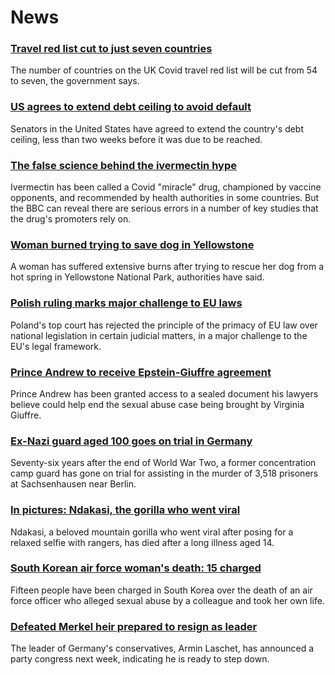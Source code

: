 # News
### [Travel red list cut to just seven countries](https://www.bbc.com/news/uk-58833088)
The number of countries on the UK Covid travel red list will be cut from 54 to seven, the government says.
### [US agrees to extend debt ceiling to avoid default](https://www.bbc.com/news/world-us-canada-58835517)
Senators in the United States have agreed to extend the country's debt ceiling, less than two weeks before it was due to be reached.
### [The false science behind the ivermectin hype](https://www.bbc.com/news/health-58170809)
Ivermectin has been called a Covid "miracle" drug, championed by vaccine opponents, and recommended by health authorities in some countries. But the BBC can reveal there are serious errors in a number of key studies that the drug's promoters rely on.
### [Woman burned trying to save dog in Yellowstone](https://www.bbc.com/news/world-us-canada-58836528)
A woman has suffered extensive burns after trying to rescue her dog from a hot spring in Yellowstone National Park, authorities have said. 
### [Polish ruling marks major challenge to EU laws](https://www.bbc.com/news/world-europe-58835758)
Poland's top court has rejected the principle of the primacy of EU law over national legislation in certain judicial matters, in a major challenge to the EU's legal framework.
### [Prince Andrew to receive Epstein-Giuffre agreement](https://www.bbc.com/news/uk-58823289)
Prince Andrew has been granted access to a sealed document his lawyers believe could help end the sexual abuse case being brought by Virginia Giuffre.
### [Ex-Nazi guard aged 100 goes on trial in Germany](https://www.bbc.com/news/world-europe-58826189)
Seventy-six years after the end of World War Two, a former concentration camp guard has gone on trial for assisting in the murder of 3,518 prisoners at Sachsenhausen near Berlin.
### [In pictures: Ndakasi, the gorilla who went viral](https://www.bbc.com/news/world-africa-58826986)
Ndakasi, a beloved mountain gorilla who went viral after posing for a relaxed selfie with rangers, has died after a long illness aged 14.
### [South Korean air force woman's death: 15 charged](https://www.bbc.com/news/world-asia-58828258)
Fifteen people have been charged in South Korea over the death of an air force officer who alleged sexual abuse by a colleague and took her own life.
### [Defeated Merkel heir prepared to resign as leader](https://www.bbc.com/news/world-europe-58826194)
The leader of Germany's conservatives, Armin Laschet, has announced a party congress next week, indicating he is ready to step down.
